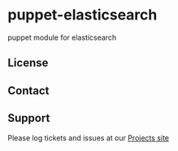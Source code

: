 puppet-elasticsearch
====================

puppet module for elasticsearch


License
-------


Contact
-------


Support
-------

Please log tickets and issues at our [Projects site](http://projects.example.com)
